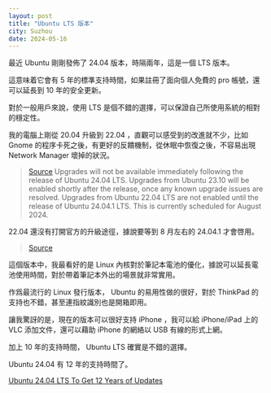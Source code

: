 ```yaml
---
layout: post
title: "Ubuntu LTS 版本"
city: Suzhou
date: 2024-05-16
---
```


最近 Ubuntu 剛剛發佈了 24.04 版本，時隔兩年，這是一個 LTS 版本。

這意味着它會有 5 年的標準支持時間，如果註冊了面向個人免費的 pro 帳號，還可以延長到 10 年的安全更新。

對於一般用戶來說，使用 LTS 是個不錯的選擇，可以保證自己所使用系統的相對的穩定性。

我的電腦上剛從 20.04 升級到 22.04 ，直觀可以感受到的改進就不少，比如 Gnome 的程序卡死之後，有更好的反饋機制，從休眠中恢復之後，不容易出現 Network Manager 壞掉的狀況。

> [Source](https://help.ubuntu.com/community/NobleUpgrades)
> Upgrades will not be available immediately following the release of Ubuntu 24.04 LTS. Upgrades from Ubuntu 23.10 will be enabled shortly after the release, once any known upgrade issues are resolved. Upgrades from Ubuntu 22.04 LTS are not enabled until the release of Ubuntu 24.04.1 LTS. This is currently scheduled for August 2024. 

22.04 還沒有打開官方的升級途徑，據說要等到 8 月左右的 24.04.1 才會啓用。

> [Source](https://itsfoss.com/ubuntu-24-04-vs-22-04/)

這個版本中，我最看好的是 Linux 內核對於筆記本電池的優化，據說可以延長電池使用時間，對於帶着筆記本外出的場景就非常實用。

作爲最流行的 Linux 發行版本， Ubuntu 的易用性做的很好，對於 ThinkPad 的支持也不錯，甚至連指紋識別也是開箱即用。

讓我驚訝的是，現在的版本可以很好支持 iPhone ，我可以給 iPhone/iPad 上的 VLC 添加文件，還可以藉助 iPhone 的網絡以 USB 有線的形式上網。

加上 10 年的支持時間， Ubuntu LTS 確實是不錯的選擇。

Ubuntu 24.04 有 12 年的支持時間了。

[Ubuntu 24.04 LTS To Get 12 Years of Updates](https://news.itsfoss.com/ubuntu-24-04-lts-support/?ref=itsfoss.com)

